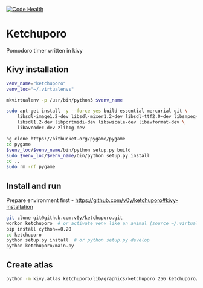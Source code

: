 [![Code Health](https://landscape.io/github/v0y/ketchuporo/master/landscape.svg?style=flat)](https://landscape.io/github/v0y/ketchuporo/master)

Ketchuporo
==========

Pomodoro timer written in kivy


Kivy installation
-----------------

```sh
venv_name="ketchuporo"
venv_loc="~/.virtualenvs"

mkvirtualenv -p /usr/bin/python3 $venv_name

sudo apt-get install -y --force-yes build-essential mercurial git \
    libsdl-image1.2-dev libsdl-mixer1.2-dev libsdl-ttf2.0-dev libsmpeg-dev \
    libsdl1.2-dev libportmidi-dev libswscale-dev libavformat-dev \
    libavcodec-dev zlib1g-dev

hg clone https://bitbucket.org/pygame/pygame
cd pygame
$venv_loc/$venv_name/bin/python setup.py build
sudo $venv_loc/$venv_name/bin/python setup.py install
cd ..
sudo rm -rf pygame
```


Install and run
---------------

Prepare environment first - https://github.com/v0y/ketchuporo#kivy-installation

```sh
git clone git@github.com:v0y/ketchuporo.git
workon ketchuporo  # or activate venv like an animal (source ~/.virtualenvs/ketchuporo/bin/activate)
pip install cython==0.20
cd ketchuporo
python setup.py install  # or python setup.py develop
python ketchuporo/main.py
```


Create atlas
------------

```sh
python -m kivy.atlas ketchuporo/lib/graphics/ketchuporo 256 ketchuporo/lib/graphics/*.png
```
